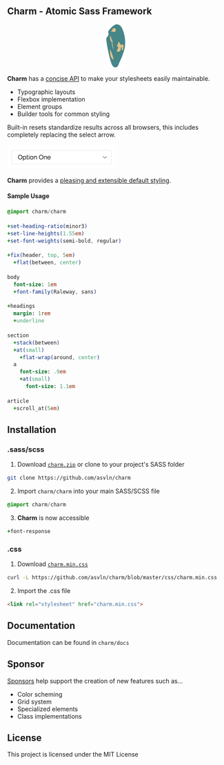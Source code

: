## Charm - Atomic Sass Framework
<p align="center">
  <img height="100" src="docs/images/charm.svg">
</p>

**Charm** has a [concise API](docs/index.md) to make your stylesheets easily maintainable.

- Typographic layouts
- Flexbox implementation
- Element groups
- Builder tools for common styling

Built-in resets standardize results across all browsers, this includes completely replacing the select arrow.

<p>
  <img height="58" src="docs/images/select-arrow.png">
</p>

**Charm** provides a [pleasing and extensible default styling](https://charmingsass.com/defaults.html).

#### Sample Usage
```sass
@import charm/charm

+set-heading-ratio(minor3)
+set-line-heights(1.55em)
+set-font-weights(semi-bold, regular)

+fix(header, top, 5em)
  +flat(between, center)

body
  font-size: 1em
  +font-family(Raleway, sans)

+headings
  margin: 1rem
  +underline

section
  +stack(between)
  +at(small)
    +flat-wrap(around, center)
  a
    font-size: .9em
    +at(small)
      font-size: 1.1em

article
  +scroll_at(5em)

```

## Installation
### .sass/scss
1. Download [`charm.zip`](https://github.com/asvln/charm/releases) or clone to your project's SASS folder

```bash
git clone https://github.com/asvln/charm
```

2. Import `charm/charm` into your main SASS/SCSS file

```sass
@import charm/charm
```

3. **Charm** is now accessible

```sass
+font-response
```

### .css
1. Download [`charm.min.css`](https://github.com/asvln/charm/blob/master/css/charm.min.css)

```bash
curl -L https://github.com/asvln/charm/blob/master/css/charm.min.css
````

2. Import the .css file

```html
<link rel="stylesheet" href="charm.min.css">
```


## Documentation
Documentation can be found in `charm/docs`

## Sponsor
[Sponsors](https://patreon.com/charmingsass) help support the creation of new features such as...

- Color scheming
- Grid system
- Specialized elements
- Class implementations

## License
This project is licensed under the MIT License
